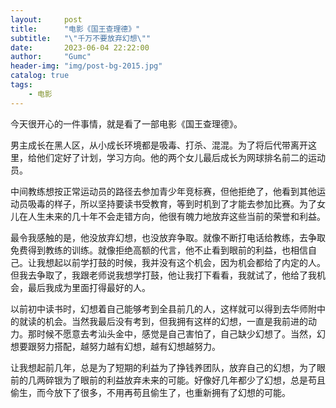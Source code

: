 ```yaml
---
layout:     post
title:      "电影《国王查理德》"
subtitle:   "\"千万不要放弃幻想\""
date:       2023-06-04 22:22:00
author:     "Gumc"
header-img: "img/post-bg-2015.jpg"
catalog: true
tags:
    - 电影
---
```

今天很开心的一件事情，就是看了一部电影《国王查理德》。

男主成长在黑人区，从小成长环境都是吸毒、打杀、混混。为了将后代带离开这里，给他们定好了计划，学习方向。他的两个女儿最后成长为网球排名前二的运动员。

中间教练想按正常运动员的路径去参加青少年竞标赛，但他拒绝了，他看到其他运动员吸毒的样子，所以坚持要读书受教育，等到时机到了才能去参加比赛。为了女儿在人生未来的几十年不会走错方向，他很有魄力地放弃这些当前的荣誉和利益。

最令我感触的是，他没放弃幻想，也没放弃争取。就像不断打电话给教练，去争取免费得到教练的训练。就像拒绝高额的代言，他不止看到眼前的利益，也相信自己。让我想起以前学打鼓的时候，我并没有这个机会，因为机会都给了内定的人。但我去争取了，我跟老师说我想学打鼓，他让我打下看看，我就试了，他给了我机会，最后我成为里面打得最好的人。

以前初中读书时，幻想着自己能够考到全县前几的人，这样就可以得到去华师附中的就读的机会。当然我最后没有考到，但我拥有这样的幻想，一直是我前进的动力。那时候不愿意去考汕头金中，感觉是自己害怕了，自己缺少幻想了。当然，幻想要跟努力搭配，越努力越有幻想，越有幻想越努力。

让我想起前几年，总是为了短期的利益为了挣钱养团队，放弃自己的幻想，为了眼前的几两碎银为了眼前的利益放弃未来的可能。好像好几年都少了幻想，总是苟且偷生，而今放下了很多，不用再苟且偷生了，也重新拥有了幻想的可能。
